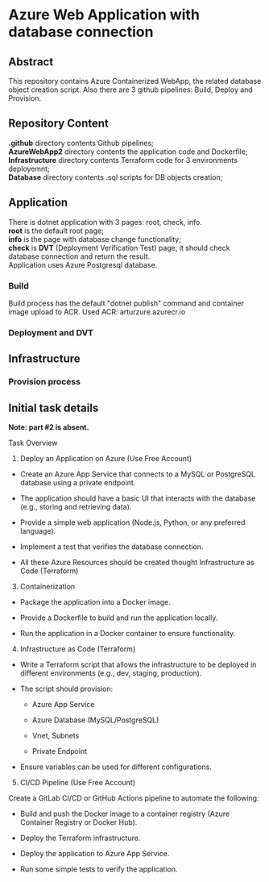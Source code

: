 # Azure Web Application with database connection


## Abstract
This repository contains Azure Containerized WebApp, the related database object creation script. Also there are 3 github pipelines: Build, Deploy and Provision.

## Repository Content
**.github** directory contents Github pipelines;<br>
**AzureWebApp2** directory contents the application code and Dockerfile;<br>
**Infrastructure** directory contents Terraform code for 3 environments deployemnt;<br>
**Database** directory contents .sql scripts for DB objects creation;<br>


## Application
There is dotnet application with 3 pages: root, check, info.<br>
**root** is the default root page;<br>
**info** is the page with database change functionality;<br>
**check** is **DVT** (Deployment Verification Test) page, it should check database connection and return the result.<br>
Application uses Azure Postgresql database.

### Build 
Build process has the default "dotnet publish" command and container image upload to ACR.
Used ACR: arturzure.azurecr.io  

### Deployment and DVT



## Infrastructure


### Provision process





## Initial task details

**Note: part #2 is absent.**

Task Overview

 

1. Deploy an Application on Azure (Use Free Account)

- Create an Azure App Service that connects to a MySQL or PostgreSQL database using a private endpoint.

- The application should have a basic UI that interacts with the database (e.g., storing and retrieving data).

- Provide a simple web application (Node.js, Python, or any preferred language).

- Implement a test that verifies the database connection.

- All these Azure Resources should be created thought Infrastructure as Code (Terraform)



3. Containerization

- Package the application into a Docker image.

- Provide a Dockerfile to build and run the application locally.

- Run the application in a Docker container to ensure functionality.

 

4. Infrastructure as Code (Terraform)

- Write a Terraform script that allows the infrastructure to be deployed in different environments (e.g., dev, staging, production).

- The script should provision:

    - Azure App Service

    - Azure Database (MySQL/PostgreSQL)

    - Vnet, Subnets

    - Private Endpoint

- Ensure variables can be used for different configurations.

 

5. CI/CD Pipeline (Use Free Account)

Create a GitLab CI/CD or GitHub Actions pipeline to automate the following:

- Build and push the Docker image to a container registry (Azure Container Registry or Docker Hub).

- Deploy the Terraform infrastructure.

- Deploy the application to Azure App Service.

- Run some simple tests to verify the application.


